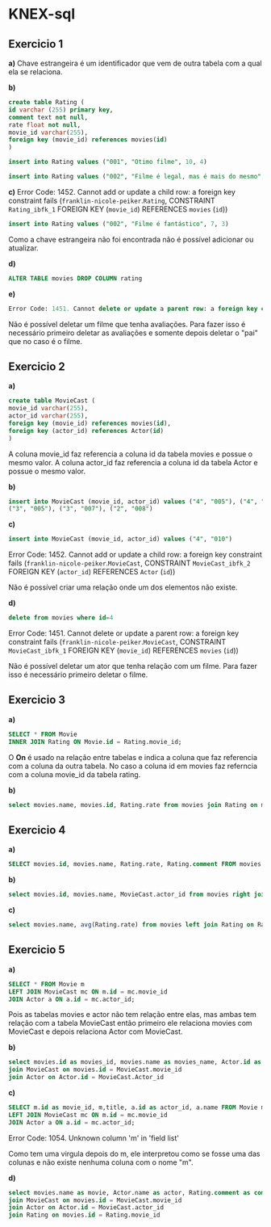 # KNEX-sql

## Exercicio 1

**a)** Chave estrangeira é um identificador que vem de outra tabela com a qual ela se relaciona.

**b)**

```sql
create table Rating (
id varchar (255) primary key,
comment text not null,
rate float not null,
movie_id varchar(255),
foreign key (movie_id) references movies(id)
)
```

```sql
insert into Rating values ("001", "Otimo filme", 10, 4)

insert into Rating values ("002", "Filme é legal, mas é mais do mesmo", 7, 3)
```

**c)**
Error Code: 1452. Cannot add or update a child row: a foreign key constraint fails (`franklin-nicole-peiker`.`Rating`, CONSTRAINT `Rating_ibfk_1` FOREIGN KEY (`movie_id`) REFERENCES `movies` (`id`))

```sql
insert into Rating values ("002", "Filme é fantástico", 7, 3)
```

Como a chave estrangeira não foi encontrada não é possível adicionar ou atualizar.

**d)**

```sql
ALTER TABLE movies DROP COLUMN rating
```

**e)**

```sql
Error Code: 1451. Cannot delete or update a parent row: a foreign key constraint fails (`franklin-nicole-peiker`.`Rating`, CONSTRAINT `Rating_ibfk_1` FOREIGN KEY (`movie_id`) REFERENCES `movies` (`id`))
```

Não é possível deletar um filme que tenha avaliações. Para fazer isso é necessário primeiro deletar as avaliações e somente depois deletar o "pai" que no caso é o filme.

## Exercicio 2

**a)**

```sql
create table MovieCast (
movie_id varchar(255),
actor_id varchar(255),
foreign key (movie_id) references movies(id),
foreign key (actor_id) references Actor(id)
)
```

A coluna movie_id faz referencia a coluna id da tabela movies e possue o mesmo valor. A coluna actor_id faz referencia a coluna id da tabela Actor e possue o mesmo valor.

**b)**

```sql
insert into MovieCast (movie_id, actor_id) values ("4", "005"), ("4", "001"), ("4", "004"),
("3", "005"), ("3", "007"), ("2", "008")
```

**c)**

```sql
insert into MovieCast (movie_id, actor_id) values ("4", "010")
```

Error Code: 1452. Cannot add or update a child row: a foreign key constraint fails (`franklin-nicole-peiker`.`MovieCast`, CONSTRAINT `MovieCast_ibfk_2` FOREIGN KEY (`actor_id`) REFERENCES `Actor` (`id`))

Não é possível criar uma relação onde um dos elementos não existe.

**d)**

```sql
delete from movies where id=4
```

Error Code: 1451. Cannot delete or update a parent row: a foreign key constraint fails (`franklin-nicole-peiker`.`MovieCast`, CONSTRAINT `MovieCast_ibfk_1` FOREIGN KEY (`movie_id`) REFERENCES `movies` (`id`))

Não é possível deletar um ator que tenha relação com um filme. Para fazer isso é necessário primeiro deletar o filme.

## Exercicio 3

**a)**

```sql
SELECT * FROM Movie
INNER JOIN Rating ON Movie.id = Rating.movie_id;
```

O **On** é usado na relação entre tabelas e indica a coluna que faz referencia com a coluna da outra tabela. No caso a coluna id em movies faz referncia com a coluna movie_id da tabela rating.

**b)**

```sql
select movies.name, movies.id, Rating.rate from movies join Rating on movies.id = Rating.movie_id
```

## Exercicio 4

**a)**

```sql
SELECT movies.id, movies.name, Rating.rate, Rating.comment FROM movies LEFT JOIN Rating ON movies.id = Rating.movie_id;
```

**b)**

```sql
select movies.id, movies.name, MovieCast.actor_id from movies right join MovieCast on MovieCast.movie_id = movies.id
```

**c)**

```sql
select movies.name, avg(Rating.rate) from movies left join Rating on Rating.movie_id = movies.id group by movies.name
```

## Exercicio 5

**a)**

```sql
SELECT * FROM Movie m
LEFT JOIN MovieCast mc ON m.id = mc.movie_id
JOIN Actor a ON a.id = mc.actor_id;
```

Pois as tabelas movies e actor não tem relação entre elas, mas ambas tem relação com a tabela MovieCast então primeiro ele relaciona movies com MovieCast e depois relaciona Actor com MovieCast.

**b)**

```sql
select movies.id as movies_id, movies.name as movies_name, Actor.id as actor_id, Actor.name as actor_name from movies
join MovieCast on movies.id = MovieCast.movie_id
join Actor on Actor.id = MovieCast.Actor_id
```

**c)**

```sql
SELECT m.id as movie_id, m,title, a.id as actor_id, a.name FROM Movie m
LEFT JOIN MovieCast mc ON m.id = mc.movie_id
JOIN Actor a ON a.id = mc.actor_id;
```

Error Code: 1054. Unknown column 'm' in 'field list'

Como tem uma virgula depois do m, ele interpretou como se fosse uma das colunas e não existe nenhuma coluna com o nome "m".

**d)**

```sql
select movies.name as movie, Actor.name as actor, Rating.comment as comment, Rating.rate as rate from movies
join MovieCast on movies.id = MovieCast.movie_id
join Actor on Actor.id = MovieCast.actor_id
join Rating on movies.id = Rating.movie_id
```
